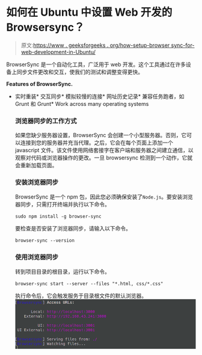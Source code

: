# 如何在 Ubuntu 中设置 Web 开发的 Browsersync？

> 原文:[https://www . geeksforgeeks . org/how-setup-browser sync-for-web-development-in-Ubuntu/](https://www.geeksforgeeks.org/how-to-setup-browsersync-for-web-development-in-ubuntu/)

BrowserSync 是一个自动化工具，广泛用于 web 开发。这个工具通过在许多设备上同步文件更改和交互，使我们的测试和调整变得更快。

**Features of BrowserSync.**

*   实时重装*   交互同步*   模拟较慢的连接*   网址历史记录*   兼容任务跑者，如 Grunt 和 Grunt*   Work across many operating systems

    ### 浏览器同步的工作方式

    如果您缺少服务器设置，BrowserSync 会创建一个小型服务器。否则，它可以连接到您的服务器并充当代理。之后，它会在每个页面上添加一个 javascript 文件。该文件使用网络套接字在客户端和服务器之间建立通信，以观察对代码或浏览器操作的更改。一旦 browsersync 检测到一个动作，它就会重新加载页面。

    ### 安装浏览器同步

    BrowserSync 是一个 npm 包，因此您必须确保安装了`Node.js`。要安装浏览器同步，只需打开终端并执行以下命令。

    ```html
    sudo npm install -g browser-sync

    ```

    要检查是否安装了浏览器同步，请输入以下命令。

    ```html
    browser-sync --version

    ```

    ### 使用浏览器同步

    转到项目目录的根目录，运行以下命令。

    ```html
    browser-sync start --server --files "*.html, css/*.css"

    ```

    执行命令后，它会触发服务于目录根文件的默认浏览器。
    ![browser-sync-start](img/b65b71344bea3d39f3d1343931123971.png)
